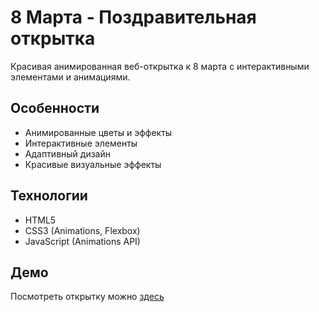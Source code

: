 # 8 Марта - Поздравительная открытка

Красивая анимированная веб-открытка к 8 марта с интерактивными элементами и анимациями.

## Особенности
- Анимированные цветы и эффекты
- Интерактивные элементы
- Адаптивный дизайн
- Красивые визуальные эффекты

## Технологии
- HTML5
- CSS3 (Animations, Flexbox)
- JavaScript (Animations API)

## Демо
Посмотреть открытку можно [здесь](https://ddfggrggrgrrg.vercel.app/) 